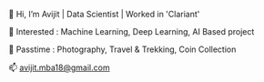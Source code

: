 👋 Hi, I’m Avijit | Data Scientist | Worked in 'Clariant'

👀 Interested : Machine Learning, Deep Learning, AI Based project

💞️ Passtime : Photography, Travel & Trekking, Coin Collection

📫 avijit.mba18@gmail.com
